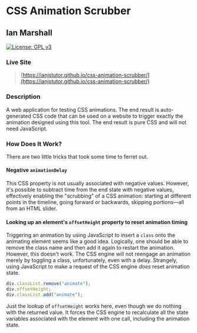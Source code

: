 # CSS Animation Scrubber

## Ian Marshall

[![License: GPL v3](https://img.shields.io/badge/License-GPLv3-blue.svg)](https://www.gnu.org/licenses/gpl-3.0)

### Live Site

> [https://ianjstutor.github.io/css-animation-scrubber/](https://ianjstutor.github.io/css-animation-scrubber/)

### Description

A web application for testing CSS animations. The end result is auto-generated CSS code that can be used on a website to trigger exactly the animation designed using this tool. The end result is pure CSS and will not need JavaScript.

### How Does It Work?

There are two little tricks that took some time to ferret out.

#### Negative <code>animationDelay</code>

This CSS property is not usually associated with negative values. However, it's possible to subtract time from the end state with negative values, effectively enabling the "scrubbing" of a CSS animation: starting at different points in the timeline, going forward or backwards, skipping portions&mdash;all from an HTML slider.

#### Looking up an element's <code>offsetHeight</code> property to reset animation timing

Triggering an animation by using JavaScript to insert a <code>class</code> onto the animating element seems like a good idea. Logically, one should be able to remove the class name and then add it again to restart the animation. However, this doesn't work. The CSS engine will not reengage an animation merely by toggling a class, unfortunately, even with a delay. Strangely, using JavaScript to make a request of the CSS engine *does* reset animation state.

```js
div.classList.remove("animate");
div.offsetHeight;
div.classList.add("animate");
```

Just the lookup of <code>offsetHeight</code> works here, even though we do nothing with the returned value. It forces the CSS engine to recalculate all the state variables associated with the element with one call, including the animation state.

